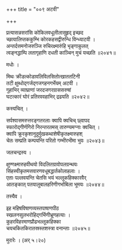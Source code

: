 +++
title = "००९ अटवी"

+++


प्रत्यासन्नसरांसि कोकिलवधूलीलासुहृद् इच्छद  
च्छायालिप्तककुम्भि कोरकहसद्वीरुन्धि विन्ध्याटवी ।  
अन्तर्दत्तमनोजरुञ्जि रुचिरक्ष्मारुंहि भृङ्गाकुलत्  
त्वङ्नद्धाम्पि लतागृहाणि दधती काञ्चिन् मुचं यच्छति ॥२०४१॥  


मधोः ।  


मिथः क्रीडत्कोडावलिविलसितोत्खाततटिनी  
तटी क्षुब्धोद्गर्जद्गजगहनगर्भेयम् अटवी ।  
गुहाभिर् व्याघ्राणां जरदजगरग्राससरुषां  
घटत्कारं घोरं प्रतिरववहाभिर् द्रढयति ॥२०४२॥  


कस्यचित् ।  


सर्पश्वासमरुत्तरङ्गतरलाः क्वापि क्वचिच् छ्वापद  
स्फारोद्गीर्णगिरो निरन्तरतमस् तारुण्यमग्नाः क्वचित् ।  
क्वापि क्रूरकृशानुदुर्मुखकथाशेषीकृतक्ष्मारुहश्  
चेतः सम्प्रति कम्पयन्ति परितो गम्भीरभीमा भुवः ॥२०४३॥  


जलचन्द्रस्य ।  


क्षुण्णक्ष्मारुहवीथयो विदलितग्रावोपलग्रन्थयः  
सिंहस्वीकृतमत्तवारणवधूबद्धार्तकोलाहलाः ।  
एताः पल्लवयन्ति चेतसि भयं भल्लूकहिक्कारवैर्  
आतङ्कात् पतयालुबालहरिणीगर्भाबिला भूमयः ॥२०४४॥  


तस्यैव ।  


इह महिषविषाणव्यस्तपाषाणपीठ  
स्खलनसुलभरोहिद्गर्भिणीभ्रूणहत्याः ।  
कुहरविहरमाणप्रौढभल्लूकहिक्का  
चयचकितकिरातस्रस्तशस्त्रा वनान्ताः ॥२०४५॥  


मुरारेः । (अर् ५।२०)  

